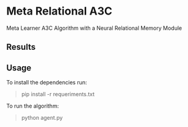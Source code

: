 # Meta Relational A3C
Meta Learner A3C Algorithm with a Neural Relational Memory Module

## Results
<src image='/frames/image1320.gif'>

## Usage

To install the dependencies run:

> pip install -r requeriments.txt 

To run the algorithm:

> python agent.py
